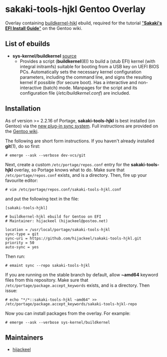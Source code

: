 # sakaki-tools-hjkl Gentoo Overlay

Overlay containing [buildkernel-hjkl](https://github.com/hijackeel/buildkernel-hjkl) ebuild, required for the tutorial ["**Sakaki's EFI Install Guide**"](https://wiki.gentoo.org/wiki/Sakaki's_EFI_Install_Guide) on the Gentoo wiki.

## List of ebuilds

* **sys-kernel/buildkernel** [source](https://github.com/hijackeel/buildkernel-hjkl)
  * Provides a script (**buildkernel**(8)) to build a (stub EFI) kernel (with integral initramfs) suitable for booting from a USB key on UEFI BIOS PCs. Automatically sets the necessary kernel configuration parameters, including the command line, and signs the resulting kernel if possible (for secure boot). Has a interactive and non-interactive (batch) mode. Manpages for the script and its configuration file (_/etc/buildkernel.conf_) are included.

## Installation

As of version >= 2.2.16 of Portage, **sakaki-tools-hjkl** is best installed (on Gentoo) via the [new plug-in sync system](https://wiki.gentoo.org/wiki/Project:Portage/Sync).
Full instructions are provided on the [Gentoo wiki](https://wiki.gentoo.org/wiki/Sakaki's_EFI_Install_Guide/Building_the_Gentoo_Base_System_Minus_Kernel#Preparing_to_Run_Parallel_emerges).

The following are short form instructions. If you haven't already installed **git**(1), do so first:

    # emerge --ask --verbose dev-vcs/git 

Next, create a custom `/etc/portage/repos.conf` entry for the **sakaki-tools-hjkl** overlay, so Portage knows what to do. Make sure that `/etc/portage/repos.conf` exists, and is a directory. Then, fire up your favourite editor:

    # vim /etc/portage/repos.conf/sakaki-tools-hjkl.conf

and put the following text in the file:
```
[sakaki-tools-hjkl]
 
# buildkernel-hjkl ebuild for Gentoo on EFI
# Maintainer: hijackeel (hijackeel@posteo.net)
 
location = /usr/local/portage/sakaki-tools-hjkl
sync-type = git
sync-uri = https://github.com/hijackeel/sakaki-tools-hjkl.git
priority = 50
auto-sync = yes
```

Then run:

    # emaint sync --repo sakaki-tools-hjkl

If you are running on the stable branch by default, allow **~amd64** keyword files from this repository. Make sure that `/etc/portage/package.accept_keywords` exists, and is a directory. Then issue:

    # echo "*/*::sakaki-tools-hjkl ~amd64" >> /etc/portage/package.accept_keywords/sakaki-tools-hjkl-repo
    
Now you can install packages from the overlay. For example:

    # emerge --ask --verbose sys-kernel/buildkernel

## Maintainers

* [hijackeel](mailto:hijackeel@posteo.net)
